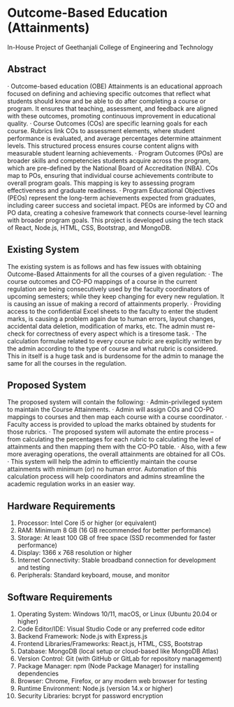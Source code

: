 # Outcome-Based Education (Attainments)
In-House Project of Geethanjali College of Engineering and Technology
## Abstract
· Outcome-based education (OBE) Attainments is an educational approach focused on defining and achieving specific outcomes that reflect what students should know and be able to do after completing a course or program. It ensures that teaching, assessment, and feedback are aligned with these outcomes, promoting continuous improvement in educational quality.
· Course Outcomes (COs) are specific learning goals for each course. Rubrics link COs to assessment elements, where student performance is evaluated, and average percentages determine attainment levels. This structured process ensures course content aligns with measurable student learning achievements. 
· Program Outcomes (POs) are broader skills and competencies students acquire across the program, which are pre-defined by the National Board of Accreditation (NBA). COs map to POs, ensuring that individual course achievements contribute to overall program goals. This mapping is key to assessing program effectiveness and graduate readiness. 
· Program Educational Objectives (PEOs) represent the long-term achievements expected from graduates, including career success and societal impact. PEOs are informed by CO and PO data, creating a cohesive framework that connects course-level learning with broader program goals. This project is developed using the tech stack of React, Node.js, HTML, CSS, Bootstrap, and MongoDB.

## Existing System
The existing system is as follows and has few issues with obtaining Outcome-Based Attainments for all the courses of a given regulation:
· The course outcomes and CO-PO mappings of a course in the current regulation are being consecutively used by the faculty coordinators of upcoming semesters; while they keep changing for every new regulation. It is causing an issue of making a record of attainments properly.
· Providing access to the confidential Excel sheets to the faculty to enter the student marks, is causing a problem again due to human errors, layout changes, accidental data deletion, modification of marks, etc. The admin must re-check for correctness of every aspect which is a tiresome task.
· The calculation formulae related to every course rubric are explicitly written by the admin according to the type of course and what rubric is considered. This in itself is a huge task and is burdensome for the admin to manage the same for all the courses in the regulation. 

## Proposed System
The proposed system will contain the following:
· Admin-privileged system to maintain the Course Attainments. 
· Admin will assign COs and CO-PO mappings to courses and then map each course with a course coordinator.
· Faculty access is provided to upload the marks obtained by students for those rubrics.
· The proposed system will automate the entire process – from calculating the percentages for each rubric to calculating the level of attainments and then mapping them with the CO-PO table. 
· Also, with a few more averaging operations, the overall attainments are obtained for all COs.
· This system will help the admin to efficiently maintain the course attainments with minimum (or) no human error. Automation of this calculation process will help coordinators and admins streamline the academic regulation works in an easier way. 

## Hardware Requirements
1. Processor: Intel Core i5 or higher (or equivalent)
2. RAM: Minimum 8 GB (16 GB recommended for better performance)
3. Storage: At least 100 GB of free space (SSD recommended for faster performance)
4. Display: 1366 x 768 resolution or higher
5. Internet Connectivity: Stable broadband connection for development and testing
6. Peripherals: Standard keyboard, mouse, and monitor

## Software Requirements
1. Operating System: Windows 10/11, macOS, or Linux (Ubuntu 20.04 or higher)
2. Code Editor/IDE: Visual Studio Code or any preferred code editor
3. Backend Framework: Node.js with Express.js
4. Frontend Libraries/Frameworks: React.js, HTML, CSS, Bootstrap
5. Database: MongoDB (local setup or cloud-based like MongoDB Atlas)
6. Version Control: Git (with GitHub or GitLab for repository management)
7. Package Manager: npm (Node Package Manager) for installing dependencies
8. Browser: Chrome, Firefox, or any modern web browser for testing
9. Runtime Environment: Node.js (version 14.x or higher)
10. Security Libraries: bcrypt for password encryption
